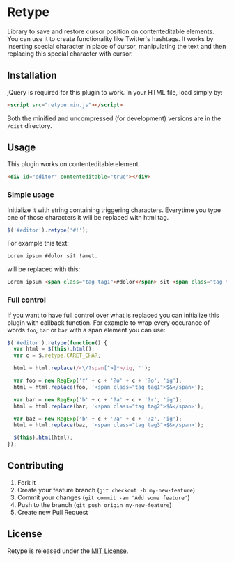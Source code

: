 # Retype

Library to save and restore cursor position on contenteditable elements. You can use it to create functionality like Twitter's hashtags. It works by inserting special character in place of cursor, manipulating the text and then replacing this special character with cursor.

## Installation

jQuery is required for this plugin to work. In your HTML file, load simply by:
```html
<script src="retype.min.js"></script>
```
Both the minified and uncompressed (for development) versions are in the `/dist` directory.

## Usage

This plugin works on contenteditable element.

```html
<div id="editor" contenteditable="true"></div>
```

### Simple usage

Initialize it with string containing triggering characters. Everytime you type one of those characters it will be replaced with html tag.

```javascript
$('#editor').retype('#!');
```

For example this text:

```html
Lorem ipsum #dolor sit !amet.
```

will be replaced with this:

```html
Lorem ipsum <span class="tag tag1">#dolor</span> sit <span class="tag tag2">!amet</span>.
```

### Full control

If you want to have full control over what is replaced you can initialize this plugin with callback function. For example to wrap every occurance of
words `foo`, `bar` or `baz` with a span element you can use:

```javascript
$('#editor').retype(function() {
  var html = $(this).html();
  var c = $.retype.CARET_CHAR;

  html = html.replace(/<\/?span[^>]*>/ig, '');

  var foo = new RegExp('f' + c + '?o' + c + '?o', 'ig');
  html = html.replace(foo, '<span class="tag tag1">$&</span>');

  var bar = new RegExp('b' + c + '?a' + c + '?r', 'ig');
  html = html.replace(bar, '<span class="tag tag2">$&</span>');

  var baz = new RegExp('b' + c + '?a' + c + '?z', 'ig');
  html = html.replace(baz, '<span class="tag tag3">$&</span>');

  $(this).html(html);
});
```

## Contributing

1. Fork it
2. Create your feature branch (`git checkout -b my-new-feature`)
3. Commit your changes (`git commit -am 'Add some feature'`)
4. Push to the branch (`git push origin my-new-feature`)
5. Create new Pull Request

## License

Retype is released under the [MIT License](http://www.opensource.org/licenses/MIT).
